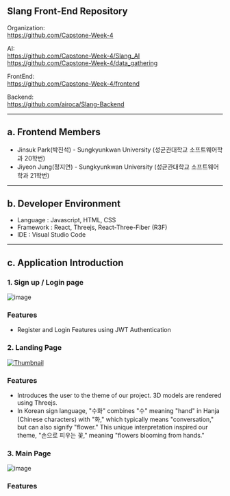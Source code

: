 ## Slang Front-End Repository

Organization:</br>
https://github.com/Capstone-Week-4

AI:</br>
https://github.com/Capstone-Week-4/Slang_AI</br>
https://github.com/Capstone-Week-4/data_gathering

FrontEnd:</br>
https://github.com/Capstone-Week-4/frontend

Backend:</br>
https://github.com/airoca/Slang-Backend

---

## a. Frontend Members

- Jinsuk Park(박진석) - Sungkyunkwan University (성균관대학교 소프트웨어학과 20학번)
- Jiyeon Jung(정지연) - Sungkyunkwan University (성균관대학교 소프트웨어학과 21학번)

---

## b. Developer Environment

- Language : Javascript, HTML, CSS
- Framework : React, Threejs, React-Three-Fiber (R3F) 
- IDE : Visual Studio Code

---

## c. Application Introduction

### 1. Sign up / Login page
![image](https://github.com/Capstone-Week-4/frontend/assets/68769481/207e91ec-a340-4558-ab17-da12674f899a)

### Features

- Register and Login Features using JWT Authentication

### 2. Landing Page
[![Thumbnail](https://github.com/Capstone-Week-4/frontend/assets/68769481/2acd09d8-e9c9-4436-82c1-3cd18936a2c2)](https://github.com/Capstone-Week-4/frontend/assets/68769481/c324e360-9b0a-402e-9dcc-18e32964052f)

### Features

- Introduces the user to the theme of our project. 3D models are rendered using Threejs.
- In Korean sign language, "수화" combines "수" meaning "hand" in Hanja (Chinese characters) with "화," which typically means "conversation," but can also signify "flower." This unique interpretation inspired our theme, "손으로 피우는 꽃," meaning "flowers blooming from hands."

### 3. Main Page
![image](https://github.com/Capstone-Week-4/frontend/assets/68769481/d681027a-7abb-4d97-968f-d77e97af8dd3)


### Features


